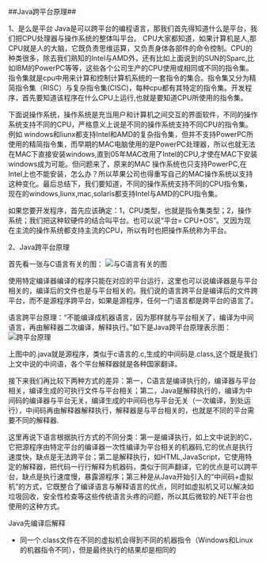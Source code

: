 ##Java跨平台原理##

1、是么是平台
Java是可以跨平台的编程语言，那我们首先得知道什么是平台，我们把CPU处理器与操作系统的整体叫平台。
CPU大家都知道，如果计算机是人,那CPU就是人的大脑，它既负责思维运算，又负责身体各部件的命令控制。CPU的种类很多，除去我们熟知的Intel与AMD外，还有比如上面说到的SUN的Sparc,比如IBM的PowerPC等等，这些各个公司生产的CPU使用或相同或不同的指令集。指令集就是cpu中用来计算和控制计算机系统的一套指令的集合。指令集又分为精简指令集（RISC）与复杂指令集(CISC)，每种cpu都有其特定的指令集。开发程序，首先要知道该程序在什么CPU上运行,也就是要知道CPU所使用的指令集。

下面说操作系统，操作系统是充当用户和计算机之间交互的界面软件，不同的操作系统支持不同的CPU，严格意义上说是不同的操作系统支持不同CPU的指令集。例如  windows和liunx都支持Intel和AMD的复杂指令集，但并不支持PowerPC所使用的精简指令集，而早期的MAC电脑使用的是PowerPC处理器，所以也就无法在MAC下直接安装windows,直到05年MAC改用了Intel的CPU,才使在MAC下安装windows成为可能。但问题来了，原来的MAC 操作系统也只支持PowerPC,在Intel上也不能安装，怎么办？所以苹果公司也得重写自己的MAC操作系统以支持这种变化。最后总结下，我们要知道，不同的操作系统支持不同的CPU指令集，现在的windows,liunx,mac,solaris都支持Intel与AMD的CPU指令集。

如果您要开发程序，首先应该确定：1，CPU类型，也就是指令集类型；2，操作系统；我们把这种软硬件的结合叫平台。也可以说“平台= CPU+OS”。又因为现在主流的操作系统都支持主流的CPU，所以有时也把操作系统称为平台。

2、Java跨平台原理

首先看一张与C语言有关的图： 
![与C语言有关的图](http://pic002.cnblogs.com/images/2012/416402/2012090912190121.jpg)

使用特定编译器编译的程序只能在对应的平台运行，这里也可以说编译器是与平台相关的，编译后的文件也是与平台相关的。我们说的语言跨平台是编译后的文件跨平台，而不是源程序跨平台，如果是源程序，任何一门语言都是跨平台的语言了。

语言跨平台原理：“不能编译成机器语言，因为那样就与平台相关了，编译为中间语言，再由解释器二次编译，解释执行。”如下是Java跨平台原理表示图：
![跨平台原理](http://pic002.cnblogs.com/images/2012/416402/2012090913062363.jpg)

上图中的.java就是源程序，类似于c语言的.c,生成的中间码是.class,这个既是我们上文中说的中间语，各个平台解释器就是各种国家翻译。

接下来我们再比较下两种方式的差异：第一，C语言是编译执行的，编译器与平台相关，编译生成的可执行文件与平台相关；第二，Java是解释执行的，编译为中间码的编译器与平台无关，编译生成的中间码也与平台无关（一次编译，到处运行），中间码再由解释器解释执行，解释器是与平台相关的，也就是不同的平台需要不同的解释器.

这里再说下语言根据执行方式的不同分类：第一是编译执行，如上文中说到的C，它把源程序由特定平台的编译器一次性编译为平台相关的机器码,它的优点是执行速度快，缺点是无法跨平台；第二是解释执行，如HTML,JavaScript，它使用特定的解释器，把代码一行行解释为机器码，类似于同声翻译，它的优点是可以跨平台，缺点是执行速度慢，暴露源程序；第三种是从Java开始引入的“中间码+虚拟机”的方式，它既整合了编译语言与解释语言的优点，同时如虚拟机又可以解决如垃圾回收，安全性检查等这些传统语言头疼的问题，所以其后微软的.NET平台也使用的这种方式。

Java先编译后解释

- 同一个.class文件在不同的虚拟机会得到不同的机器指令（Windows和Linux的机器指令不同），但是最终执行的结果却是相同的